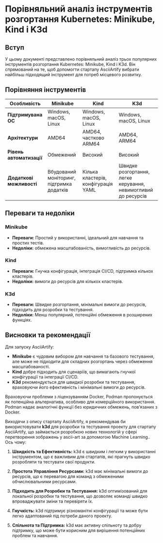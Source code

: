 
# Порівняльний аналіз інструментів розгортання Kubernetes: Minikube, Kind і K3d

## Вступ

У цьому документі представлено порівняльний аналіз трьох популярних інструментів розгортання Kubernetes: Minikube, Kind і K3d. Він спрямований на те, щоб допомогти стартапу AsciiArtify вибрати найбільш підходящий інструмент для потреб місцевого розвитку.

## Порівняння інструментів

| Особливість                | Minikube        | Kind            | K3d             |
|------------------------|-----------------|-----------------|-----------------|
| **Підтримувана ОС**       | Windows, macOS, Linux | Windows, macOS, Linux | Windows, macOS, Linux |
| **Архітектури**      | AMD64           | AMD64, частково ARM64 | AMD64, ARM64   |
| **Рівень автоматизації**         | Обмежений         | Високий            | Високий            |
| **Додаткові можливості**| Вбудований моніторинг, підтримка додатків | Кілька кластерів, конфігурація YAML | Швидке розгортання, легке керування, невимогливий до ресурсів |

## Переваги та недоліки

### Minikube
- **Переваги:** Простий у використанні, ідеальний для навчання та простих тестів.
- **Недоліки:** обмежена масштабованість, вимогливість до ресурсів.

### Kind
- **Переваги:** Гнучка конфігурація, інтеграція CI/CD, підтримка кількох кластерів.
- **Недоліки:** вимоги до ресурсів для кількох кластерів.

### K3d
- **Переваги:** Швидке розгортання, мінімальні вимоги до ресурсів, підходить для розробки та тестування.
- **Недоліки:** Менш популярний, потенційні обмеження в розширених функціях.

## Висновки та рекомендації

Для запуску AsciiArtify:
- **Minikube** є чудовим вибором для навчання та базового тестування, але може не підходити для складних розгортань через обмеження масштабованості.
- **Kind** добре підходить для сценаріїв, що вимагають гнучкої конфігурації та інтеграції CI/CD.
- **K3d** рекомендується для швидкої розробки та тестування, враховуючи його ефективність і мінімальні вимоги до ресурсів.

Враховуючи проблеми з ліцензуванням Docker, Podman пропонується як потенційна альтернатива, особливо для комерційного використання. Podman надає аналогічні функції без юридичних обмежень, пов’язаних з Docker.

Виходячи з опису стартапу AsciiArtify, я рекомендував би використовувати **k3d** для розробки та тестування проекту для стартапу AsciiArtify, що займається розробкою нових технологій у сфері перетворення зображень у ascii-art за допомогою Machine Learning.. Ось чому:

1. **Швидкість та Ефективність:** k3d є швидким і легким у використанні інструментом, що є важливим для стартапів, які прагнуть швидко розробляти та тестувати свої продукти.

2. **Простота Управління Ресурсами:** k3d має мінімальні вимоги до ресурсів, що є перевагою для команд з обмеженими обчислювальними ресурсами.

3. **Підходить для Розробки та Тестування:** k3d оптимізований для локальної розробки та тестування, що дозволяє команді швидко впроваджувати зміни та перевіряти їх.

4. **Гнучкість:** k3d підтримує різноманітні конфігурації та може бути легко адаптований під потреби даного проекту.

5. **Спільнота та Підтримка:** k3d має активну спільноту та добру підтримку, що може бути корисним для вирішення потенційних проблем та навчання.
